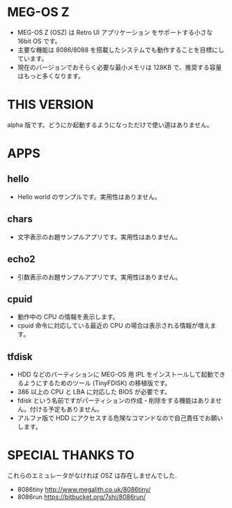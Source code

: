 MEG-OS Z
===

* MEG-OS Z (OSZ) は Retro UI アプリケーション をサポートする小さな 16bit OS です。
* 主要な機能は 8086/8088 を搭載したシステムでも動作することを目標にしています。
* 現在のバージョンでおそらく必要な最小メモリは 128KB で、推奨する容量はもっと多くなります。


# THIS VERSION

alpha 版です。どうにか起動するようになっただけで使い道はありません。


# APPS

## hello

* Hello world のサンプルです。実用性はありません。

## chars

* 文字表示のお題サンプルアプリです。実用性はありません。

## echo2

* 引数表示のお題サンプルアプリです。実用性はありません。

## cpuid

* 動作中の CPU の情報を表示します。
* cpuid 命令に対応している最近の CPU の場合は表示される情報が増えます。

## tfdisk

* HDD などのパーティションに MEG-OS 用 IPL をインストールして起動できるようにするためのツール (TinyFDISK) の移植版です。
* 386 以上の CPU と LBA に対応した BIOS が必要です。
* fdisk という名前ですがパーティションの作成・削除をする機能はありません。付ける予定もありません。
* アルファ版で HDD にアクセスする危険なコマンドなので自己責任でお願いします。


# SPECIAL THANKS TO

これらのエミュレータがなければ OSZ は存在しませんでした.

* 8086tiny http://www.megalith.co.uk/8086tiny/
* 8086run https://bitbucket.org/7shi/8086run/
